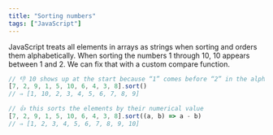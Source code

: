```yaml
---
title: "Sorting numbers"
tags: ["JavaScript"]
---
```

JavaScript treats all elements in arrays as strings when sorting and orders them alphabetically. When sorting the numbers 1 through 10, 10 appears between 1 and 2. We can fix that with a custom compare function.

```js
// 👎 10 shows up at the start because “1” comes before “2” in the alphabet
[7, 2, 9, 1, 5, 10, 6, 4, 3, 8].sort()
// ⇒ [1, 10, 2, 3, 4, 5, 6, 7, 8, 9]

// 👍 this sorts the elements by their numerical value
[7, 2, 9, 1, 5, 10, 6, 4, 3, 8].sort((a, b) => a - b)
// ⇒ [1, 2, 3, 4, 5, 6, 7, 8, 9, 10]
```
